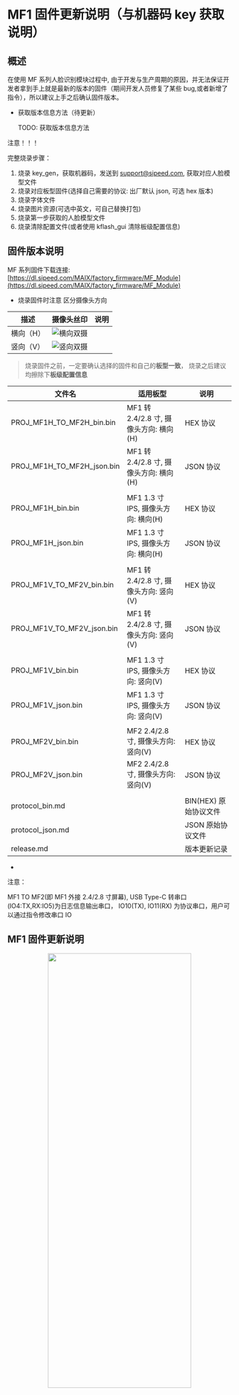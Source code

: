# MF1 固件更新说明（与机器码 key 获取说明）

## 概述

在使用 MF 系列人脸识别模块过程中, 由于开发与生产周期的原因，并无法保证开发者拿到手上就是最新的版本的固件（期间开发人员修复了某些 bug,或者新增了指令），所以建议上手之后确认固件版本。

- 获取版本信息方法（待更新）

    TODO: 获取版本信息方法

注意！！！

完整烧录步骤：

1. 烧录 key_gen，获取机器码，发送到 support@sipeed.com, 获取对应人脸模型文件
2. 烧录对应板型固件(选择自己需要的协议: 出厂默认 json, 可选 hex 版本)
3. 烧录字体文件
4. 烧录图片资源(可选中英文，可自己替换打包)
5. 烧录第一步获取的人脸模型文件
6. 烧录清除配置文件(或者使用 kflash_gui 清除板级配置信息)


## 固件版本说明

MF 系列固件下载连接: [https://dl.sipeed.com/MAIX/factory_firmware/MF_Module](https://dl.sipeed.com/MAIX/factory_firmware/MF_Module)

- 烧录固件时注意 区分摄像头方向

| 描述 | 摄像头丝印 | 说明 |
| --- | --- | --- |
| 横向（H）| <img src="./assets/camera/camera_dual_h.png" widt="600" alt="横向双摄">| |
| 竖向（V）| <img src="./assets/camera/camera_dual_v.png" widt="600" alt="竖向双摄">| |




> 烧录固件之前，一定要确认选择的固件和自己的**板型一致**，
烧录之后建议均擦除下**板级配置信息**

| 文件名 | 适用板型 | 说明 |
| --- | --- | --- |
|PROJ_MF1H_TO_MF2H_bin.bin   | MF1 转 2.4/2.8 寸, 摄像头方向: 横向(H)   | HEX 协议 |
|PROJ_MF1H_TO_MF2H_json.bin  | MF1 转 2.4/2.8 寸, 摄像头方向: 横向(H)   | JSON 协议 |
|   |   |   |
|PROJ_MF1H_bin.bin           | MF1 1.3 寸 IPS, 摄像头方向: 横向(H)      | HEX 协议 |
|PROJ_MF1H_json.bin          | MF1 1.3 寸 IPS, 摄像头方向: 横向(H)      | JSON 协议 |
|   |   |   |
|PROJ_MF1V_TO_MF2V_bin.bin   | MF1 转 2.4/2.8 寸, 摄像头方向: 竖向(V)   | HEX 协议 |
|PROJ_MF1V_TO_MF2V_json.bin  | MF1 转 2.4/2.8 寸, 摄像头方向: 竖向(V)   |JSON 协议 |
|   |   |   |
|PROJ_MF1V_bin.bin           | MF1 1.3 寸 IPS, 摄像头方向: 竖向(V)      | HEX 协议 |
|PROJ_MF1V_json.bin          | MF1 1.3 寸 IPS, 摄像头方向: 竖向(V)      | JSON 协议 |
|   |   |   |
|PROJ_MF2V_bin.bin           | MF2 2.4/2.8 寸, 摄像头方向: 竖向(V)      | HEX 协议 |
|PROJ_MF2V_json.bin          | MF2 2.4/2.8 寸, 摄像头方向: 竖向(V)      | JSON 协议 |
|   |   |   |
|protocol_bin.md             |                                         | BIN(HEX) 原始协议文件 |
|protocol_json.md            |                                         | JSON 原始协议文件 |
|release.md                  |                                         | 版本更新记录 |
+

注意：

MF1 TO MF2(即 MF1 外接 2.4/2.8 寸屏幕), USB Type-C 转串口(IO4:TX,RX:IO5)为日志信息输出串口，
IO10(TX), IO11(RX) 为协议串口，用户可以通过指令修改串口 IO


## MF1 固件更新说明

<center class="half">
<img src="../assets/kflash_gui.png" height = 50% width = 80% />
</center>

用户可以使用 [`kflash_gui` (https://github.com/sipeed/kflash_gui/releases)](https://github.com/sipeed/kflash_gui/releases) 来下载程序

具体流程为：

- ① 打开需要烧录的固件，如果是 `bin` 文件，请确保地址为 `0x00` ,是 `kfpkg` 文件时，不需要选择地址

- ② 选择开发板型号，`MF1` 模块请选择 `Sipeed MaixDuino`

- ③ 选择串口，`MF1` 模块，请选择第一个串口()

- ④ 点击 `下载`，开始下载

<div STYLE="page-break-after: always;"></div>


## 怎么获取 Key(机器码)

在使用过程中,如果模块的模型丢失或需要更换,需要发送 `Key` 到 <Support@sipeed.com>

在使用过程中, 如果模块的模型丢失或需要更换, 获取 **Key(机器码)** 及烧录固件流程如下

- 1.烧录 key
- 2.发送 key 到 support 邮箱(负责人员开发任务重，请耐性等待回复[可能需要一天])
- 3.烧录 MF1 固件
- 4.烧录 support 邮箱发送的人脸模型(有横竖屏两种模型，**不一定两个都可以用**，请自行尝试)

---

推荐发送邮件格式如下:

> 问题类型: 模型丢失/更换模型
>
> 使用硬件/固件版本: MF1
>
> 内容: 模型丢失
>
> 机器码: [xxxxxxxxxxxxxxxxxxxxx]


首先下载 [key_gen.bin](https://fdvad021asfd8q.oss-cn-hangzhou.aliyuncs.com/Sipeed_M1/firmware/key_gen_v1.2.bin)

使用 `kflash_gui` 将固件 `ken_gen.bin` 烧录到模块中之后,打开串口,波特率为`115200,8,N,1`

> **[kflash_gui](https://github.com/Sipeed/kflash_gui/releases)** 为 K210 固件烧录工具, 源码: [**Sipeed/kflash_gui**](https://github.com/Sipeed/kflash_gui)

建议使用 [`XCOM`](tools/XCOM_V2.2.exe) 来看串口信息

轻点 `DTR` ,再松开,即可使模块复位,看到启动信息

<center class="half">
<img src="assets/how_to_get_key.png" height = 50% width = 80% />
</center>
